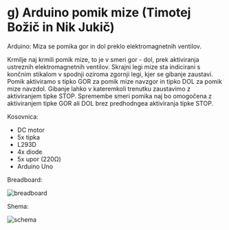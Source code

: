 # g) Arduino pomik mize (Timotej Božič in Nik Jukič)
Arduino: Miza se pomika gor in dol preklo elektromagnetnih ventilov.

Krmilje naj krmili pomik mize, to je v smeri gor - dol, prek aktiviranja ustreznih elektromagnetnih ventilov. Skrajni legi mize sta indicirani s končnim stikalom v spodnji oziroma zgornji legi, kjer se gibanje zaustavi. Pomik aktiviramo s tipko GOR za pomik mize navzgor in tipko DOL za pomik mize navzdol. Gibanje lahko v kateremkoli trenutku zaustavimo z aktiviranjem tipke STOP. Spremembe smeri pomika naj bo omogočena z aktiviranjem tipke GOR ali DOL brez predhodngea aktiviranja tipke STOP.

Kosovnica:
- DC motor
- 5x tipka
- L293D
- 4x diode
- 5x upor (220Ω)
- Arduino Uno


Breadboard:


![breadboard](https://user-images.githubusercontent.com/63909145/84492535-94401e00-aca6-11ea-9340-d65ae859486d.png)




Shema:

![schema](https://user-images.githubusercontent.com/63909145/84494211-614b5980-aca9-11ea-944d-dadc51699d60.png)

